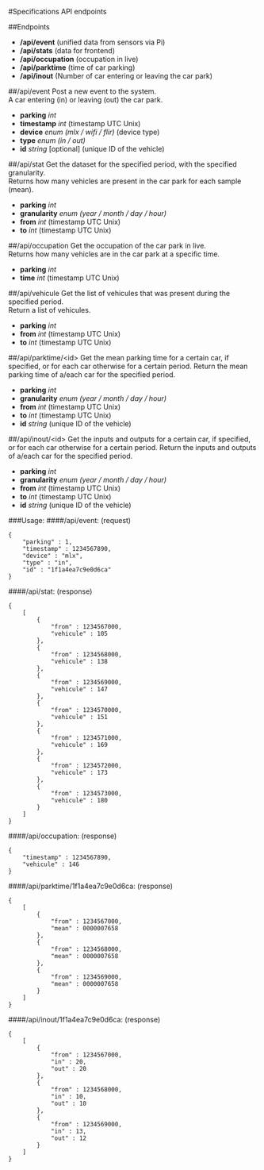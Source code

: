 #Specifications API endpoints

##Endpoints
- **/api/event** (unified data from sensors via Pi)
- **/api/stats** (data for frontend)
- **/api/occupation** (occupation in live)
- **/api/parktime** (time of car parking)
- **/api/inout** (Number of car entering or leaving the car park)

##/api/event
Post a new event to the system.  
A car entering (in) or leaving (out) the car park.

- **parking**		*int*
- **timestamp**		*int* (timestamp UTC Unix)
- **device**		*enum (mlx / wifi / flir)* (device type)
- **type**			*enum (in / out)*
- **id**			*string* [optional] (unique ID of the vehicle)

##/api/stat
Get the dataset for the specified period, with the specified granularity.  
Returns how many vehicles are present in the car park for each sample (mean).

- **parking**		*int*
- **granularity**	*enum (year / month / day / hour)*
- **from**			*int* (timestamp UTC Unix)
- **to**			*int* (timestamp UTC Unix)

##/api/occupation
Get the occupation of the car park in live.  
Returns how many vehicles are in the car park at a specific time.

- **parking**		*int*
- **time**			*int* (timestamp UTC Unix)

##/api/vehicule
Get the list of vehicules that was present during the specified period.  
Return a list of vehicules.

- **parking**		*int*
- **from**			*int* (timestamp UTC Unix)
- **to**			*int* (timestamp UTC Unix)

##/api/parktime/\<id\>
Get the mean parking time for a certain car, if specified, or for each car otherwise for a certain period.
Return the mean parking time of a/each car for the specified period.

- **parking**		*int*
- **granularity**	*enum (year / month / day / hour)*
- **from**			*int* (timestamp UTC Unix)
- **to**			*int* (timestamp UTC Unix)
- **id**			*string* (unique ID of the vehicle)

##/api/inout/\<id\>
Get the inputs and outputs for a certain car, if specified, or for each car otherwise for a certain period.
Return the inputs and outputs of a/each car for the specified period.

- **parking**		*int*
- **granularity**	*enum (year / month / day / hour)*
- **from**			*int* (timestamp UTC Unix)
- **to**			*int* (timestamp UTC Unix)
- **id**			*string* (unique ID of the vehicle)


###Usage:
####/api/event: (request)

	{
		"parking" : 1,
		"timestamp" : 1234567890,
		"device" : "mlx",
		"type" : "in",
		"id" : "1f1a4ea7c9e0d6ca"
	}

####/api/stat: (response)

	{
		[
			{
				"from" : 1234567000,
				"vehicule" : 105
			},
			{
				"from" : 1234568000,
				"vehicule" : 138
			},
			{
				"from" : 1234569000,
				"vehicule" : 147
			},
			{
				"from" : 1234570000,
				"vehicule" : 151
			},
			{
				"from" : 1234571000,
				"vehicule" : 169
			},
			{
				"from" : 1234572000,
				"vehicule" : 173
			},
			{
				"from" : 1234573000,
				"vehicule" : 180
			}
		]
	}

####/api/occupation: (response)

	{
		"timestamp" : 1234567890,
		"vehicule" : 146
	}

####/api/parktime/1f1a4ea7c9e0d6ca: (response)

	{
		[
			{
				"from" : 1234567000,
				"mean" : 0000007658
			},
			{
				"from" : 1234568000,
				"mean" : 0000007658
			},
			{
				"from" : 1234569000,
				"mean" : 0000007658
			}
		]
	}

####/api/inout/1f1a4ea7c9e0d6ca: (response)

	{
		[
			{
				"from" : 1234567000,
				"in" : 20,
				"out" : 20
			},
			{
				"from" : 1234568000,
				"in" : 10,
				"out" : 10
			},
			{
				"from" : 1234569000,
				"in" : 13,
				"out" : 12
			}
		]
	}